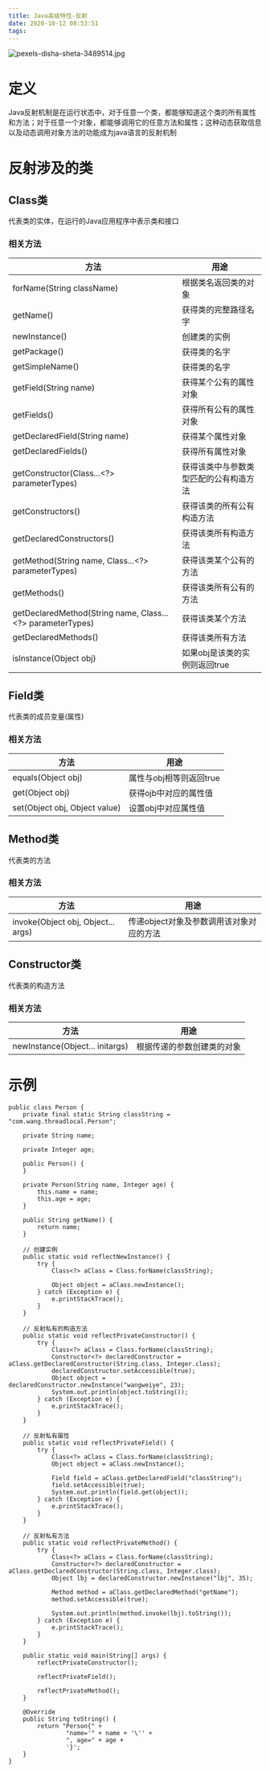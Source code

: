 ```yaml
---
title: Java高级特性-反射
date: 2020-10-12 08:53:51
tags:
---
```


![pexels-disha-sheta-3489514.jpg](https://p.130014.xyz/2020/10/12/pexels-disha-sheta-3489514.jpg)

# 定义

Java反射机制是在运行状态中，对于任意一个类，都能够知道这个类的所有属性和方法；对于任意一个对象，都能够调用它的任意方法和属性；这种动态获取信息以及动态调用对象方法的功能成为java语言的反射机制

# 反射涉及的类

## Class类

代表类的实体，在运行的Java应用程序中表示类和接口

### 相关方法

|  方法   | 用途  |
|  ----  | ----  |
| forName(String className)  | 根据类名返回类的对象 |
| getName()  | 获得类的完整路径名字 |
| newInstance() | 创建类的实例 |
| getPackage() | 获得类的名字 |
| getSimpleName() | 获得类的名字 |
| getField(String name) | 获得某个公有的属性对象 |
| getFields() | 获得所有公有的属性对象 |
| getDeclaredField(String name) | 获得某个属性对象 |
| getDeclaredFields() | 获得所有属性对象 |
| getConstructor(Class...<?> parameterTypes) | 获得该类中与参数类型匹配的公有构造方法 |
| getConstructors() | 获得该类的所有公有构造方法 |
| getDeclaredConstructors() | 获得该类所有构造方法 |
| getMethod(String name, Class...<?> parameterTypes) | 获得该类某个公有的方法 |
| getMethods() | 获得该类所有公有的方法 |
| getDeclaredMethod(String name, Class...<?> parameterTypes) | 获得该类某个方法 |
| getDeclaredMethods() | 获得该类所有方法 |
| isInstance(Object obj) | 如果obj是该类的实例则返回true |

## Field类

代表类的成员变量(属性)

### 相关方法

|  方法   | 用途  |
|  ----  | ----  |
| equals(Object obj)  | 属性与obj相等则返回true |
| get(Object obj) | 获得ojb中对应的属性值 |
| set(Object obj, Object value) | 设置obj中对应属性值 |

## Method类

代表类的方法

### 相关方法

|  方法   | 用途  |
|  ----  | ----  |
| invoke(Object obj, Object... args)  | 传递object对象及参数调用该对象对应的方法 |

## Constructor类

代表类的构造方法

### 相关方法

|  方法   | 用途  |
|  ----  | ----  |
| newInstance(Object... initargs)  | 根据传递的参数创建类的对象 |

# 示例

```
public class Person {
    private final static String classString = "com.wang.threadlocal.Person";

    private String name;

    private Integer age;

    public Person() {
    }

    private Person(String name, Integer age) {
        this.name = name;
        this.age = age;
    }

    public String getName() {
        return name;
    }

    // 创建实例
    public static void reflectNewInstance() {
        try {
            Class<?> aClass = Class.forName(classString);

            Object object = aClass.newInstance();
        } catch (Exception e) {
            e.printStackTrace();
        }
    }

    // 反射私有的构造方法
    public static void reflectPrivateConstructor() {
        try {
            Class<?> aClass = Class.forName(classString);
            Constructor<?> declaredConstructor = aClass.getDeclaredConstructor(String.class, Integer.class);
            declaredConstructor.setAccessible(true);
            Object object = declaredConstructor.newInstance("wangweiye", 23);
            System.out.println(object.toString());
        } catch (Exception e) {
            e.printStackTrace();
        }
    }

    // 反射私有属性
    public static void reflectPrivateField() {
        try {
            Class<?> aClass = Class.forName(classString);
            Object object = aClass.newInstance();

            Field field = aClass.getDeclaredField("classString");
            field.setAccessible(true);
            System.out.println(field.get(object));
        } catch (Exception e) {
            e.printStackTrace();
        }
    }

    // 反射私有方法
    public static void reflectPrivateMethod() {
        try {
            Class<?> aClass = Class.forName(classString);
            Constructor<?> declaredConstructor = aClass.getDeclaredConstructor(String.class, Integer.class);
            Object lbj = declaredConstructor.newInstance("lbj", 35);

            Method method = aClass.getDeclaredMethod("getName");
            method.setAccessible(true);

            System.out.println(method.invoke(lbj).toString());
        } catch (Exception e) {
            e.printStackTrace();
        }
    }

    public static void main(String[] args) {
        reflectPrivateConstructor();

        reflectPrivateField();

        reflectPrivateMethod();
    }

    @Override
    public String toString() {
        return "Person{" +
                "name='" + name + '\'' +
                ", age=" + age +
                '}';
    }
}
```